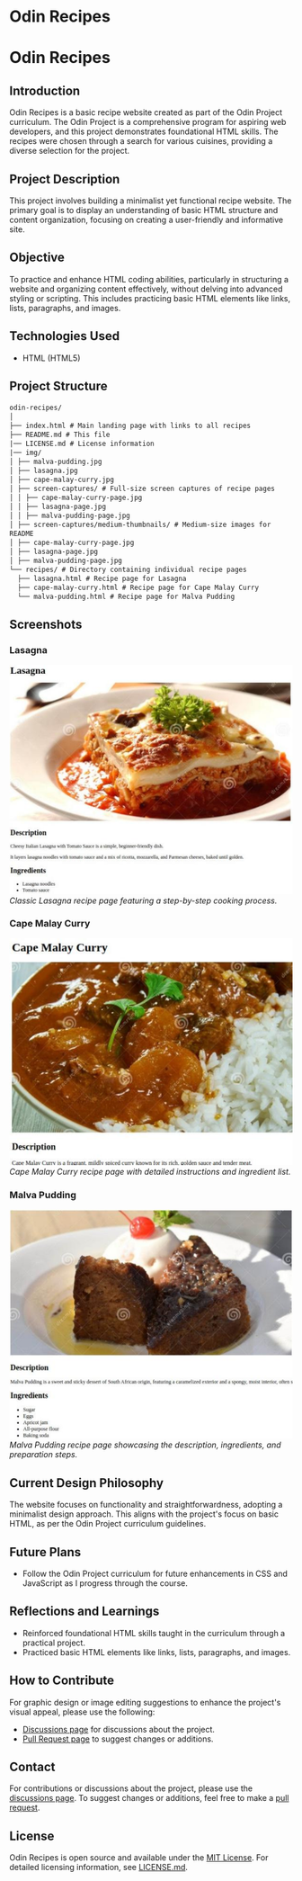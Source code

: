 # Odin Recipes

# Odin Recipes

## Introduction
Odin Recipes is a basic recipe website created as part of the Odin Project curriculum. The Odin Project is a comprehensive program for aspiring web developers, and this project demonstrates foundational HTML skills. The recipes were chosen through a search for various cuisines, providing a diverse selection for the project.

## Project Description
This project involves building a minimalist yet functional recipe website. The primary goal is to display an understanding of basic HTML structure and content organization, focusing on creating a user-friendly and informative site.

## Objective
To practice and enhance HTML coding abilities, particularly in structuring a website and organizing content effectively, without delving into advanced styling or scripting. This includes practicing basic HTML elements like links, lists, paragraphs, and images.

## Technologies Used
- HTML (HTML5)

## Project Structure

```
odin-recipes/
│
├── index.html # Main landing page with links to all recipes
├── README.md # This file
|── LICENSE.md # License information
|── img/
│ ├── malva-pudding.jpg
│ ├── lasagna.jpg
│ ├── cape-malay-curry.jpg
│ ├── screen-captures/ # Full-size screen captures of recipe pages
│ │ ├── cape-malay-curry-page.jpg
│ │ ├── lasagna-page.jpg
│ │ ├── malva-pudding-page.jpg
│ ├── screen-captures/medium-thumbnails/ # Medium-size images for README
│ ├── cape-malay-curry-page.jpg
│ ├── lasagna-page.jpg
│ ├── malva-pudding-page.jpg
└── recipes/ # Directory containing individual recipe pages
  ├── lasagna.html # Recipe page for Lasagna
  ├── cape-malay-curry.html # Recipe page for Cape Malay Curry
  └── malva-pudding.html # Recipe page for Malva Pudding
```
## Screenshots

### Lasagna
[![Lasagna Recipe](img/screen-captures/medium-thumbnails/lasagna-page.jpg)](https://raw.githubusercontent.com/wizzardx/odin-recipes/main/img/screen-captures/lasagna-page.jpg)
*Classic Lasagna recipe page featuring a step-by-step cooking process.*

### Cape Malay Curry
[![Cape Malay Curry Recipe](img/screen-captures/medium-thumbnails/cape-malay-curry-page.jpg)](https://raw.githubusercontent.com/wizzardx/odin-recipes/main/img/screen-captures/cape-malay-curry-page.jpg)
*Cape Malay Curry recipe page with detailed instructions and ingredient list.*

### Malva Pudding
[![Malva Pudding Recipe](img/screen-captures/medium-thumbnails/malva-pudding-page.jpg)](https://raw.githubusercontent.com/wizzardx/odin-recipes/main/img/screen-captures/malva-pudding-page.jpg)
*Malva Pudding recipe page showcasing the description, ingredients, and preparation steps.*
## Current Design Philosophy
The website focuses on functionality and straightforwardness, adopting a minimalist design approach. This aligns with the project's focus on basic HTML, as per the Odin Project curriculum guidelines.

## Future Plans
- Follow the Odin Project curriculum for future enhancements in CSS and JavaScript as I progress through the course.

## Reflections and Learnings
- Reinforced foundational HTML skills taught in the curriculum through a practical project.
- Practiced basic HTML elements like links, lists, paragraphs, and images.

## How to Contribute
For graphic design or image editing suggestions to enhance the project's visual appeal, please use the following:
- [Discussions page](https://github.com/wizzardx/odin-recipes/discussions) for discussions about the project.
- [Pull Request page](https://github.com/wizzardx/odin-recipes/pulls) to suggest changes or additions.

## Contact
For contributions or discussions about the project, please use the [discussions page](https://github.com/wizzardx/odin-recipes/discussions). To suggest changes or additions, feel free to make a [pull request](https://github.com/wizzardx/odin-recipes/pulls).

## License
Odin Recipes is open source and available under the [MIT License](https://opensource.org/licenses/MIT). For detailed licensing information, see [LICENSE.md](LICENSES.md).